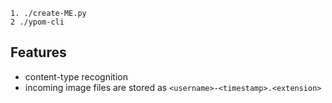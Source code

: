 

```
1. ./create-ME.py
2 ./ypom-cli
```

## Features

* content-type recognition
* incoming image files are stored as `<username>-<timestamp>.<extension>`

